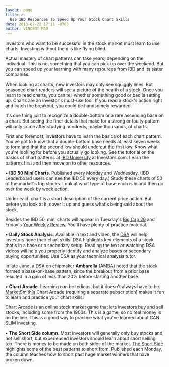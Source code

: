 ```yaml
---
layout: page
title: >-
  Use IBD Resources To Speed Up Your Stock Chart Skills
date: 2013-07-22 17:11 -0700
author: VINCENT MAO
---
```





Investors who want to be successful in the stock market must learn to use charts. Investing without them is like flying blind.


Actual mastery of chart patterns can take years, depending on the individual. This is not something that you can pick up over the weekend. But you can speed up your learning with many resources from IBD and its sister companies.


When looking at charts, new investors may only see squiggly lines. But seasoned chart readers will see a picture of the health of a stock. Once you learn to read charts, you can tell whether something good or bad is setting up. Charts are an investor's must-use tool. If you read a stock's action right and catch the breakout, you could be handsomely rewarded.


It's one thing just to recognize a double-bottom or a rare ascending base on a chart. But seeing the finer details that make for a strong or faulty pattern will only come after studying hundreds, maybe thousands, of charts.


First and foremost, investors have to learn the basics of each chart pattern. You've got to know that a double-bottom base needs at least seven weeks to form and that the second low should undercut the first low. Know what you're looking for before you actually go looking. See the tutorial on the basics of chart patterns at [IBD University](http://education.investors.com/) at Investors.com. Learn the patterns first and then move on to other resources.


• **IBD 50 Mini Charts**. Published every Monday and Wednesday. (IBD Leaderboard users can see the IBD 50 every day.) Study these charts of 50 of the market's top stocks. Look at what type of base each is in and then go over the week by week action.


Under each chart is a short description of the current price action. But before you look at it, cover it up and guess what's being said about the stock.


Besides the IBD 50, mini charts will appear in Tuesday's [Big Cap 20](http://news.investors.com/investing/inside-big-cap-20.htm) and Friday's [Your Weekly Review](http://news.investors.com/investing/your-weekly-review.htm?page=2). You'll have plenty of practice material.


• **Daily Stock Analysis**. Available in text and video, the [DSA](http://education.investors.com/daily-stock-analysis) will help investors hone their chart skills. DSA highlights key elements of a stock that's in a base or a secondary setup. Reading the text or watching DSA videos will help you properly identify and analyze bases or secondary buying opportunities. Use DSA as your technical analysis tutor.


In late June, a DSA on chipmaker **Ambarella** ([AMBA](https://research.investors.com/quote.aspx?symbol=AMBA)) noted that the stock formed a base-on-base pattern, since the breakout from a prior base resulted in a gain of less than 20% before starting another base.


• **Chart Arcade**. Learning can be tedious, but it doesn't always have to be. [MarketSmith's](http://www.marketsmith.com/) Chart Arcade (requiring a separate subscription) makes it fun to learn and practice your chart skills.


Chart Arcade is an online stock market game that lets investors buy and sell stocks, including some from the 1900s. This is a game, so no real money is on the line. This is a good way to practice what you've learned about CAN SLIM investing.


• **The Short Side column**. Most investors will generally only buy stocks and not sell short, but experienced investors should learn about short selling too. There is money to be made on both sides of the market. [The Short Side](http://news.investors.com/investing-the-short-side/071913-664479-how-to-sell-stocks-short.htm) highlights some of the best patterns to short from. Published each Monday, the column teaches how to short past huge market winners that have broken down.




